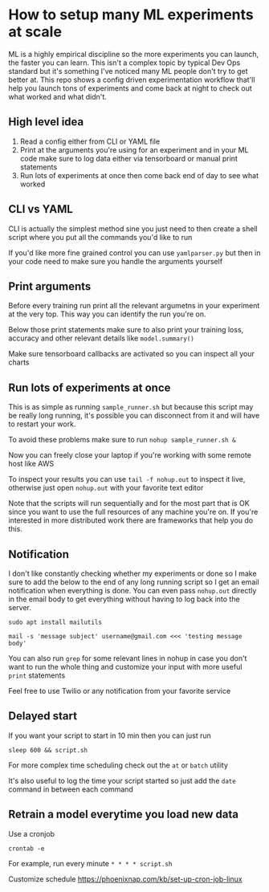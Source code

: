 # How to setup many ML experiments at scale

ML is a highly empirical discipline so the more experiments you can launch, the faster you can learn. This isn't a complex topic by typical Dev Ops standard but it's something I've noticed many ML people don't try to get better at. This repo shows a config driven experimentation workflow that'll help you launch tons of experiments and come back at night to check out what worked and what didn't.

## High level idea

1. Read a config either from CLI or YAML file
2. Print at the arguments you're using for an experiment and in your ML code make sure to log data either via tensorboard or manual print statements
4. Run lots of experiments at once then come back end of day to see what worked

## CLI vs YAML

CLI is actually the simplest method sine you just need to then create a shell script where you put all the commands you'd like to run

If you'd like more fine grained control you can use ```yamlparser.py``` but then in your code need to make sure you handle the arguments yourself

## Print arguments

Before every training run print all the relevant argumetns in your experiment at the very top. This way you can identify the run you're on.

Below those print statements make sure to also print your training loss, accuracy and other relevant details like ```model.summary()``` 

Make sure tensorboard callbacks are activated so you can inspect all your charts


## Run lots of experiments at once

This is as simple as running ```sample_runner.sh``` but because this script may be really long running, it's possible you can disconnect from it and will have to restart your work.

To avoid these problems make sure to run ```nohup sample_runner.sh &```

Now you can freely close your laptop if you're working with some remote host like AWS

To inspect your results you can use ```tail -f nohup.out``` to inspect it live, otherwise just open ```nohup.out``` with your favorite text editor

Note that the scripts will run sequentially and for the most part that is OK since you want to use the full resources of any machine you're on. If you're interested in more distributed work there are frameworks that help you do this.

## Notification
I don't like constantly checking whether my experiments or done so I make sure to add the below to the end of any long running script so I get an email notification when everything is done. You can even pass ```nohup.out``` directly in the email body to get everything without having to log back into the server.

```sudo apt install mailutils```

```mail -s 'message subject' username@gmail.com <<< 'testing message body' ```

You can also run ```grep``` for some relevant lines in nohup in case you don't want to run the whole thing and customize your input with more useful ```print``` statements

Feel free to use Twilio or any notification from your favorite service

## Delayed start
If you want your script to start in 10 min then you can just run

```sleep 600 && script.sh```

For more complex time scheduling check out the ```at``` or ```batch``` utility

It's also useful to log the time your script started so just add the ```date``` command in between each command

## Retrain a model everytime you load new data
Use a cronjob

```crontab -e```

For example, run every minute ```* * * * script.sh```

Customize schedule https://phoenixnap.com/kb/set-up-cron-job-linux
